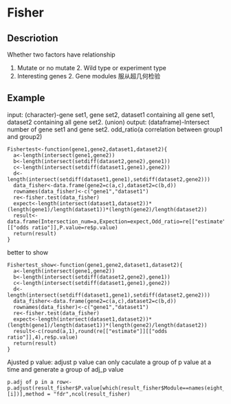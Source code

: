 # Fisher
## Descriotion
Whether two factors have relationship
1. Mutate or no mutate 2. Wild type or experiment type
1. Interesting genes 2. Gene modules
服从超几何检验

## Example
input: (character)-gene set1, gene set2, dataset1 containing all gene set1, dataset2 containing all gene set2. (union) 
output: (dataframe)-Intersect number of gene set1 and gene set2. odd_ratio(a correlation between group1 and group2)
```{r}
Fishertest<-function(gene1,gene2,dataset1,dataset2){
  a<-length(intersect(gene1,gene2))
  b<-length(intersect(setdiff(dataset2,gene2),gene1))
  c<-length(intersect(setdiff(dataset1,gene1),gene2))
  d<-length(intersect(setdiff(dataset1,gene1),setdiff(dataset2,gene2)))
  data_fisher<-data.frame(gene2=c(a,c),dataset2=c(b,d))
  rownames(data_fisher)<-c("gene1","dataset1")
  re<-fisher.test(data_fisher)
  expect<-length(intersect(dataset1,dataset2))*(length(gene1)/length(dataset1))*(length(gene2)/length(dataset2))
  result<-data.frame(Intersection_num=a,Expection=expect,Odd_ratio=re[["estimate"]][["odds ratio"]],P.value=re$p.value)
  return(result)
}
```

better to show
```{r}
Fishertest_show<-function(gene1,gene2,dataset1,dataset2){
  a<-length(intersect(gene1,gene2))
  b<-length(intersect(setdiff(dataset2,gene2),gene1))
  c<-length(intersect(setdiff(dataset1,gene1),gene2))
  d<-length(intersect(setdiff(dataset1,gene1),setdiff(dataset2,gene2)))
  data_fisher<-data.frame(gene2=c(a,c),dataset2=c(b,d))
  rownames(data_fisher)<-c("gene1","dataset1")
  re<-fisher.test(data_fisher)
  expect<-length(intersect(dataset1,dataset2))*(length(gene1)/length(dataset1))*(length(gene2)/length(dataset2))
  result<-c(round(a,1),round(re[["estimate"]][["odds ratio"]],4),re$p.value)
  return(result)
}
```

Ajusted p value:
adjust p value can only caculate a group of p value at a time and generate a group of adj_p value
```{r}
p.adj of p in a row<-p.adjust(result_fisher$P.value[which(result_fisher$Module==names(eight_modules)[i])],method = "fdr",ncol(result_fisher)
```
